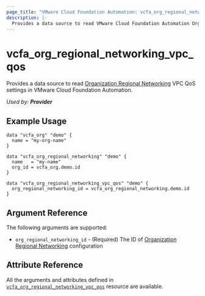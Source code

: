 ```yaml
---
page_title: "VMware Cloud Foundation Automation: vcfa_org_regional_networking_vpc_qos"
description: |-
  Provides a data source to read VMware Cloud Foundation Automation Organization Regional Networking VPC QoS settings.
---
```


# vcfa_org_regional_networking_vpc_qos

Provides a data source to read [Organization Regional Networking][vcfa_org_regional_networking-ds] VPC QoS settings in VMware Cloud Foundation Automation.

_Used by: **Provider**_

## Example Usage

```hcl
data "vcfa_org" "demo" {
  name = "my-org-name"
}

data "vcfa_org_regional_networking" "demo" {
  name   = "my-name"
  org_id = vcfa_org.demo.id
}

data "vcfa_org_regional_networking_vpc_qos" "demo" {
  org_regional_networking_id = vcfa_org_regional_networking.demo.id
}
```

## Argument Reference

The following arguments are supported:

- `org_regional_networking_id` - (Required) The ID of [Organization Regional Networking][vcfa_org_regional_networking-ds] configuration

## Attribute Reference

All the arguments and attributes defined in
[`vcfa_org_regional_networking_vpc_qos`](/providers/vmware/vcfa/latest/docs/resources/org_regional_networking_vpc_qos)
resource are available.

[vcfa_org_regional_networking-ds]: /providers/vmware/vcfa/latest/docs/data-sources/org_regional_networking